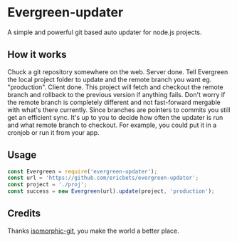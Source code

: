 Evergreen-updater
===================
A simple and powerful git based auto updater for node.js projects.

How it works
------------
Chuck a git repository somewhere on the web. Server done. Tell Evergreen the local project folder to update and the remote branch you want eg. "production". Client done. This project will fetch and checkout the remote branch and rollback to the previous version if anything fails. Don't worry if the remote branch is completely different and not fast-forward mergable with what's there currently. Since branches are pointers to commits you still get an efficient sync. It's up to you to decide how often the updater is run and what remote branch to checkout. For example, you could put it in a cronjob or run it from your app.

Usage
-------
```js
const Evergreen = require('evergreen-updater');
const url = 'https://github.com/ericbets/evergreen-updater';
const project = './proj';
const success = new Evergreen(url).update(project, 'production');
```

Credits
-------
Thanks [isomorphic-git](https://github.com/isomorphic-git/isomorphic-git), you make the world a better place. 
